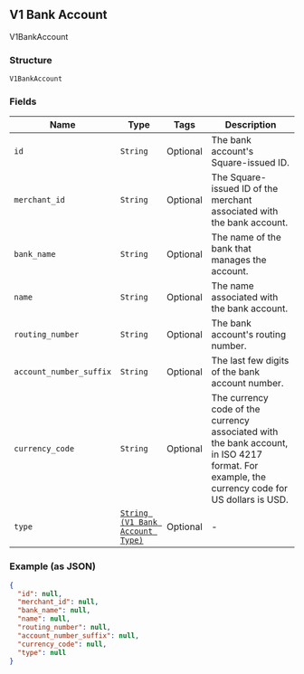 ## V1 Bank Account

V1BankAccount

### Structure

`V1BankAccount`

### Fields

| Name | Type | Tags | Description |
|  --- | --- | --- | --- |
| `id` | `String` | Optional | The bank account's Square-issued ID. |
| `merchant_id` | `String` | Optional | The Square-issued ID of the merchant associated with the bank account. |
| `bank_name` | `String` | Optional | The name of the bank that manages the account. |
| `name` | `String` | Optional | The name associated with the bank account. |
| `routing_number` | `String` | Optional | The bank account's routing number. |
| `account_number_suffix` | `String` | Optional | The last few digits of the bank account number. |
| `currency_code` | `String` | Optional | The currency code of the currency associated with the bank account, in ISO 4217 format. For example, the currency code for US dollars is USD. |
| `type` | [`String (V1 Bank Account Type)`]($m/V1BankAccountType) | Optional | - |

### Example (as JSON)

```json
{
  "id": null,
  "merchant_id": null,
  "bank_name": null,
  "name": null,
  "routing_number": null,
  "account_number_suffix": null,
  "currency_code": null,
  "type": null
}
```

